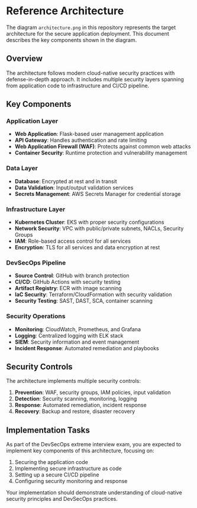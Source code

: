 # Reference Architecture

The diagram `architecture.png` in this repository represents the target architecture for the secure application deployment. This document describes the key components shown in the diagram.

## Overview

The architecture follows modern cloud-native security practices with defense-in-depth approach. It includes multiple security layers spanning from application code to infrastructure and CI/CD pipeline.

## Key Components

### Application Layer
- **Web Application**: Flask-based user management application
- **API Gateway**: Handles authentication and rate limiting
- **Web Application Firewall (WAF)**: Protects against common web attacks
- **Container Security**: Runtime protection and vulnerability management

### Data Layer
- **Database**: Encrypted at rest and in transit
- **Data Validation**: Input/output validation services
- **Secrets Management**: AWS Secrets Manager for credential storage

### Infrastructure Layer
- **Kubernetes Cluster**: EKS with proper security configurations
- **Network Security**: VPC with public/private subnets, NACLs, Security Groups
- **IAM**: Role-based access control for all services
- **Encryption**: TLS for all services and data encryption at rest

### DevSecOps Pipeline
- **Source Control**: GitHub with branch protection
- **CI/CD**: GitHub Actions with security testing
- **Artifact Registry**: ECR with image scanning
- **IaC Security**: Terraform/CloudFormation with security validation
- **Security Testing**: SAST, DAST, SCA, container scanning

### Security Operations
- **Monitoring**: CloudWatch, Prometheus, and Grafana
- **Logging**: Centralized logging with ELK stack
- **SIEM**: Security information and event management
- **Incident Response**: Automated remediation and playbooks

## Security Controls

The architecture implements multiple security controls:

1. **Prevention**: WAF, security groups, IAM policies, input validation
2. **Detection**: Security scanning, monitoring, logging
3. **Response**: Automated remediation, incident response
4. **Recovery**: Backup and restore, disaster recovery

## Implementation Tasks

As part of the DevSecOps extreme interview exam, you are expected to implement key components of this architecture, focusing on:

1. Securing the application code
2. Implementing secure infrastructure as code
3. Setting up a secure CI/CD pipeline
4. Configuring security monitoring and response

Your implementation should demonstrate understanding of cloud-native security principles and DevSecOps practices.
